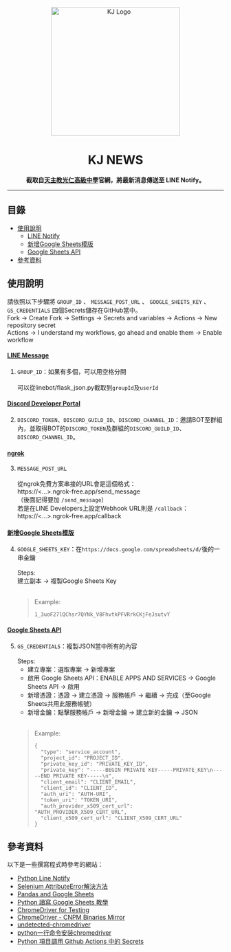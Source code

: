 <div align="center">
  <img src="https://lihi-io.s3.us-west-004.backblazeb2.com/dXNlcl8xMjY5ODY=/1706290148003.png" alt="KJ Logo" width="300">
</div>

<h1 align="center">KJ NEWS</h1>

<p align="center">
  <strong>截取自<a href="https://www.kjsh.ntpc.edu.tw/ischool/publish_page/0/">天主教光仁高級中學</a>官網，將最新消息傳送至 LINE Notify。</strong>
</p>

---

<h2>目錄</h2>

- [使用說明](#使用說明)
  - [LINE Notify](#line-notify)
  - [新增Google Sheets模版](#新增google-sheets模版)
  - [Google Sheets API](#google-sheets-api)
- [參考資料](#參考資料)

## 使用說明
請依照以下步驟將 <code>GROUP_ID</code> 、 <code>MESSAGE_POST_URL</code> 、 <code>GOOGLE_SHEETS_KEY</code> 、 <code>GS_CREDENTIALS</code> 四個Secrets儲存在GitHub當中。<br>
Fork → Create Fork → Settings → Secrets and variables → Actions → New repository secret<br>
Actions → I understand my workflows, go ahead and enable them → Enable workflow


#### [LINE Message](https://notify-bot.line.me/)
1. <code>GROUP_ID</code>：如果有多個，可以用空格分開<br><br>
   可以從linebot/flask_json.py截取到`groupId`及`userId`


#### [Discord Developer Portal](https://discord.com/developers/applications)
2. <code>DISCORD_TOKEN</code>、<code>DISCORD_GUILD_ID</code>、<code>DISCORD_CHANNEL_ID</code>：邀請BOT至群組內，並取得BOT的`DISCORD_TOKEN`及群組的`DISCORD_GUILD_ID`、`DISCORD_CHANNEL_ID`。


#### [ngrok](https://ngrok.com/)
3. <code>MESSAGE_POST_URL</code><br><br>
   從ngrok免費方案串接的URL會是這個格式：<br>
   https://<...>.ngrok-free.app/send_message
   <br>（後面記得要加 `/send_message`）
   <br>若是在LINE Developers上設定Webhook URL則是 `/callback`：
   https://<...>.ngrok-free.app/callback


#### [新增Google Sheets模版](https://lihi.cc/E4Zjs)
4. <code>GOOGLE_SHEETS_KEY</code>：在`https://docs.google.com/spreadsheets/d/`後的一串金鑰<br><br>
   Steps: <br>
   建立副本 → 複製Google Sheets Key<br><br>
   > Example:
   > ```
   > 1_3uoF27lQChsr7QYNk_V8FhvtkPFVRrkCKjFeJsutvY
   > ```


#### [Google Sheets API](https://console.cloud.google.com/apis/dashboard)
5. <code>GS_CREDENTIALS</code>：複製JSON當中所有的內容<br><br>
   Steps: 
   - 建立專案：選取專案 → 新增專案
   - 啟用 Google Sheets API：ENABLE APPS AND SERVICES → Google Sheets API → 啟用
   - 新增憑證：憑證 → 建立憑證 → 服務帳戶 → 繼續 → 完成（至Google Sheets共用此服務帳號）
   - 新增金鑰：點擊服務帳戶 → 新增金鑰 → 建立新的金鑰 → JSON
<br><br>
   > Example:
   > ```
   > {
   >   "type": "service_account",
   >   "project_id": "PROJECT_ID",
   >   "private_key_id": "PRIVATE_KEY_ID",
   >   "private_key": "-----BEGIN PRIVATE KEY-----PRIVATE_KEY\n-----END PRIVATE KEY-----\n",
   >   "client_email": "CLIENT_EMAIL",
   >   "client_id": "CLIENT_ID",
   >   "auth_uri": "AUTH-URI",
   >   "token_uri": "TOKEN_URI",
   >   "auth_provider_x509_cert_url": "AUTH_PROVIDER_X509_CERT_URL",
   >   "client_x509_cert_url": "CLIENT_X509_CERT_URL"
   > }
   > ```

## 參考資料

以下是一些撰寫程式時參考的網站：

- [Python Line Notify](https://www.learncodewithmike.com/2020/06/python-line-notify.html)
- [Selenium AttributeError解決方法](https://stackoverflow.com/questions/72854116/selenium-attributeerror-webdriver-object-has-no-attribute-find-element-by-cs)
- [Pandas and Google Sheets](https://www.learncodewithmike.com/2021/06/pandas-and-google-sheets.html)
- [Python 讀寫 Google Sheets 教學](https://hackmd.io/@Yun-Cheng/GoogleSheets)
- [ChromeDriver for Testing](https://googlechromelabs.github.io/chrome-for-testing/)
- [ChromeDriver - CNPM Binaries Mirror](https://registry.npmmirror.com/binary.html?path=chromedriver)
- [undetected-chromedriver](https://github.com/ultrafunkamsterdam/undetected-chromedriver)
- [python一行命令安装chromedriver](https://www.cnblogs.com/wxhou/p/chromedriver-py.html)
- [Python 項目調用 Github Actions 中的 Secrets](https://ivitan.com/posts/GithubSecret.html)
